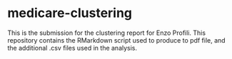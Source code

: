 # medicare-clustering
This is the submission for the clustering report for Enzo Profili. This repository contains the RMarkdown script used to produce to pdf file, and the additional .csv files used in the analysis.
